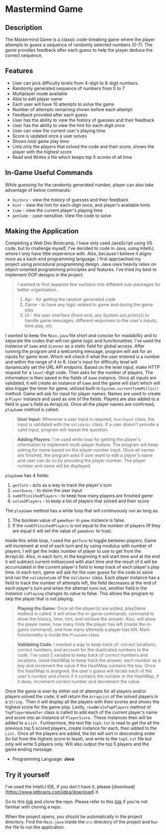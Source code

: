 # Mastermind Game

## Description

The Mastermind Game is a classic code-breaking game where the player attempts to guess a sequence of randomly selected numbers (0-7). The game provides feedback after each guess to help the player deduce the correct sequence.

## Features

- User can pick difficulty levels from 4-digit to 8-digit numbers.
- Randomly generated sequence of numbers from 0 to 7
- Multiplayer mode available
- Able to edit player name
- Each user will have 10 attempts to solve the game
- Number of attempts remaining shown before each attempt
- Feedback provided after each guess
- User has the ability to view the history of guesses and their feedback
- User has the ability to view the hint for each-digit once
- User can view the current user's playing time
- Score is updated once a user solves
- Shows total game play time
- Lists only the players that solved the code and their score, shows the player with the highest score
- Read and Writes a file which keeps top 5 scores of all time

## In-Game Useful Commands

While guessing for the randomly generated number, player can also take advantage of below commands:

- `history` - view the history of guesses and their feedback
- `hint` - view the hint for each-digit once, and player's available hints
- `time` - view the current player's playing time
- `getCode` - case-sensitive. View the code to solve

## Making the Application

Completing a Web Dev Bootcamp, I have only used JavaScript using VS code, 
but to challenge myself, I've decided to code in Java, using IntelliJ, 
where I only have little experience with. Also, because I believe it 
aligns more as a back-end programming language. I first approached my  
project using procedural programming design. Java uses heavily relies 
on object-oriented programming principles and features. I've tried my 
best to implement OOP designs in the project.

> I wanted to first separate few sections into different sub-packages 
> for better organization.
> 1. Api - for getting the random generated code
> 2. Game - to have any logic related to game and during the game play
> 3. UI - the user interface (front-end, any System.out.print(s)) to 
handle game messages, different responses to the user's inputs, time 
play, etc.

I wanted to keep the `Main.java` file short and concise for readability 
and to separate the codes that will run game logic and functionalities. 
I've used the instance of `Game` and `Scanner` as a static field for 
global access. After running the program and a welcoming message, 
program will ask for an inputs for game level. Which will check if what 
the user entered is a number and within the range of 4 to 8. User's 
input for difficulty level will dynamically set the URL API 
endpoint. Based on the level input, make HTTP request for a `level`-digit 
code. Then asks for the number of players. The information is then 
saved in the fields of `Game` instance.
Once all inputs are validated, it will create an instance of `Game` and
the game will start which will also trigger the timer for game,
utilized built-in `System.currentTimeMillis()` method. Game will ask 
for input for player names. Names are used to create a `Player` 
instance and used as one of the fields. Players are also added to a 
field in `game`'s field as ArrayList. Once all the player names are 
confirmed, `playGame` method is called.

> **User Input:** Whenever a user input is required, `UserInput` class, 
> the input is validated with the `Validator` class. If a user doesn't 
> provide a valid input, program will repeat the question.

> **Adding Players:** I've used while loop for getting the player's 
> information to implement multi-player feature. The program will keep 
> asking for name based on the player number input. Once all names are 
> finished, the program asks if user want to edit a player's name and user 
> can do so by providing the player number. The player number and name 
> will be displayed. 

`playGame` has 4 fields:
1. `getTurn` - acts as a way to track the player's turn
2. `userGuess` - to store the user input
3. `numOfFinishedPlayers` - to keep how many players are finished game
4. `solvedPlayers` - to keep a list of players that solved and their score

The `playGame` method has a while loop that will continuously run as long as:

1. The boolean value of `gameOver` in `game` instance is false.
2. If the `numOfFinishedPlayers` is not equal to the number of players
   (If they are equal it will set the value of `gameOver` to true).

Inside this while loop, I used the `getTurn` to toggle between players. 
Game will increment at end of each turn and by using modulus with 
number of players, I will get the index number of player to use to get 
from the ArrayList. Also, in each turn, in the beginning it will start 
time and at the end it will subtract current millisecond with start 
time and the result of it will be accumulated in the current player's 
field to keep track of each player's play time. In each turn, game will 
ask for the user guess for the code to solve and run the `validateCode` 
of the `Validator` class. Each player instance has a field to track the 
number of attempts left, the field decreases at the end of each 
player's turn and when the attempt runs out, another field in the 
instance `isPlaying` changes its value to false. This allows the 
program to skip the player that is not playing.

> **Playing the Game:** Once all the player(s) are added, playGame 
> method is called. It will show the in-game commands: command to show 
> the history, time, hint, and retrieve the answer. Also, will show the 
> player name, how many hints the player has left (inside the in-game 
> command), and how many attempts a player has left. Main functionality 
> is inside the `PlayGame` class.

> **Validating Code:** I needed a way to keep track of: correct 
> locations, correct numbers, and account for the duplicated numbers in 
> the code. I've used 2 variable to keep track of correct numbers and 
> locations. Used HashMap to keep track the answer, each number as a key 
> and increment the value if the HashMap contains the key. Once the 
> HashMap is assigned, the user's guess will iterate each of the user's 
> number and check if it contains the number in the HashMap, if it does,
> increment correct number and decrement the value.

Once the game is over by either out of attempts for all players and/or 
players solved the code, it will return the `ArrayList` of the solved 
players in a `String.` Then it will display all the players with their 
scores and shows the highest score for the game play.
Lastly, `readWriteTopPlayers` method of `TopPlayersHandler` class is 
called to add each of the current player's name and score into an 
instance of `PlayerScore.` These instances then will be added to a 
`List.` Furthermore, the text file `top5.txt` is read to get the all 
the previous top 5 scored players, create instance for each, then added 
to the `List.` Once all the players are added, the list will sort in 
descending order (to list from the highest score to least), and write 
to the `top5.txt` file but only will write 5 players only. Will also 
output the top 5 players and the game ending message.

- Programming Language: **Java**

## Try it yourself
I've used the IntelliJ IDE, if you don't have it, please [download]
(https://www.jetbrains.com/idea/download) it.

Go to this [link](https://github.com/YoonHCho/mastermind_Java) and clone the repo. Please refer to this [link](https://www.jetbrains.com/help/idea/set-up-a-git-repository.html) if you're not familiar with cloning a repo.

When the project opens, you should be automatically in the project 
directory. Find the `Main.java` inside the `src` directory of the 
project and `Run` the file to run the application.
